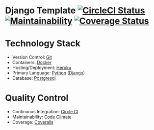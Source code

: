 Django Template [![CircleCI Status](https://circleci.com/gh/AndrewFarber/django-template.svg?style=shield)](https://circleci.com/gh/AndrewFarber/django-template) [![Maintainability](https://api.codeclimate.com/v1/badges/9b1c1836ef626431e45b/maintainability)](https://codeclimate.com/github/AndrewFarber/django-template/maintainability) [![Coverage Status](https://coveralls.io/repos/github/AndrewFarber/django-template/badge.svg)](https://coveralls.io/github/AndrewFarber/django-template)
===============


Technology Stack
================

- Version Control: [Git](https://git-scm.com/)
- Containers: [Docker](https://www.docker.com/)
- Hosting/Deployment: [Heroku](https://www.heroku.com/)
- Primary Language: [Python](https://www.python.org/) ([Django](https://www.djangoproject.com/))
- Database: [Postgresql](https://www.postgresql.org/)

Quality Control
===============

- Continuous Integration: [Circle CI](https://circleci.com/)
- Maintainability: [Code Climate](https://codeclimate.com/)
- Coverage: [Coveralls](https://coveralls.io/)
